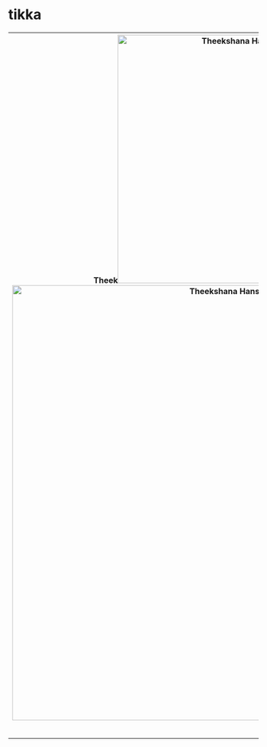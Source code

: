 # tikka
<table></th><th>Theek<table><a href="https://github.com/Theekshanahansamal2007/theekshana-hansamal.git"><img src="https://i.ibb.co/1JPW0RG/Snapchat-1206413278.jpg" width="500" alt="Theekshana Hansamal"><a href="https://wa.me.741844543"><img src="https://i.ibb.co/GWnzNFX/Snapchat-1585153826.jpg" width="876" alt="Theekshana Hansamal">








